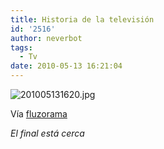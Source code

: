 ```yaml
---
title: Historia de la televisión
id: '2516'
author: neverbot
tags:
  - Tv
date: 2010-05-13 16:21:04
---
```


![201005131620.jpg](./201005131620.jpg)

Vía [fluzorama](http://fluzo.tumblr.com/post/589672332/lost)

_El final está cerca_